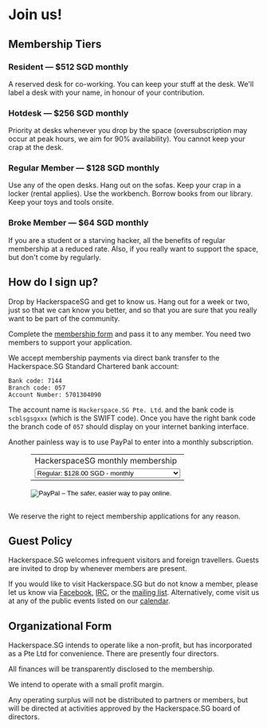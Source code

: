 # Join us!

## Membership Tiers

### Resident &mdash; $512 SGD monthly

A reserved desk for co-working. You can keep your stuff at the desk.  We'll
label a desk with your name, in honour of your contribution.

### Hotdesk &mdash; $256 SGD monthly

Priority at desks whenever you drop by the space (oversubscription may occur at
peak hours, we aim for 90% availability). You cannot keep your crap at the
desk.

### Regular Member &mdash; $128 SGD monthly

Use any of the open desks. Hang out on the sofas. Keep your crap in a locker (rental applies).
Use the workbench. Borrow books from our library. Keep your toys and tools onsite.

### Broke Member &mdash; $64 SGD monthly

If you are a student or a starving hacker, all the benefits of regular
membership at a reduced rate. Also, if you really want to support the space, but
don't come by regularly.

## How do I sign up?

Drop by HackerspaceSG and get to know us. Hang out for a week or two, just so that we can know
you better, and so that you are sure that you really want to be part of the community.

Complete the <a href="/membership/MembershipAgreement.pdf"
target="_blank">membership form</a> and pass it to any member. You need two members to
support your application.

We accept membership payments via direct bank
transfer to the Hackerspace.SG Standard Chartered bank account:

	Bank code: 7144
	Branch code: 057
	Account Number: 5701304090

The account name is `Hackerspace.SG Pte. Ltd`. and the bank code is
`scblsgsgxxx` (which is the SWIFT code). Once you have the right bank code the
branch code of `057` should display on your internet banking interface.

Another painless way is to use PayPal to enter into a monthly
subscription.

<form action="https://www.paypal.com/cgi-bin/webscr" method="post" target="_top" style="padding-left: 45px; padding-bottom: 15px;">
<input type="hidden" name="cmd" value="_s-xclick">
<input type="hidden" name="hosted_button_id" value="6YY74YT8UKT9E">
<table>
<tr><td><input type="hidden" name="on0" value="HackerspaceSG monthly membership">HackerspaceSG monthly membership</td></tr><tr><td><select name="os0">
	<option value="Regular">Regular: $128.00 SGD - monthly</option>
	<option value="Youth/Starving hacker">Youth/Starving hacker: $64.00 SGD - monthly</option>
	<option value="Hotdesker">Hotdesker: $256.00 SGD - monthly</option>
	<option value="Resident">Resident: $512.00 SGD - monthly</option>
</select> </td></tr>
</table>
<input type="hidden" name="currency_code" value="SGD">
<input type="image" src="https://www.paypalobjects.com/en_GB/SG/i/btn/btn_subscribeCC_LG.gif" border="0" name="submit" alt="PayPal – The safer, easier way to pay online.">
<img alt="" border="0" src="https://www.paypalobjects.com/en_GB/i/scr/pixel.gif" width="1" height="1">
</form>

We reserve the right to reject membership applications for any reason.

## Guest Policy

Hackerspace.SG welcomes infrequent visitors and foreign travellers. Guests are invited to drop by whenever members are present.

If you would like to visit Hackerspace.SG but do not know a member, please let us know via [Facebook](https://www.facebook.com/hackerspacesg), [IRC](irc://irc.freenode.net/hackerspacesg), or the [mailing list](https://groups.google.com/forum/#!forum/hackerspacesg). Alternatively, come visit us at any of the public events listed on our [calendar](/calendar).

## Organizational Form

Hackerspace.SG intends to operate like a non-profit, but has incorporated as a Pte Ltd for convenience. There are presently four directors.

All finances will be transparently disclosed to the membership.

We intend to operate with a small profit margin.

Any operating surplus will not be distributed to partners or members, but will
be directed at activities approved by the Hackerspace.SG board of directors.